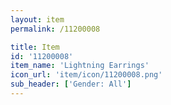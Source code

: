 ```yaml
---
layout: item
permalink: /11200008

title: Item
id: '11200008'
item_name: 'Lightning Earrings'
icon_url: 'item/icon/11200008.png'
sub_header: ['Gender: All']
---
```

